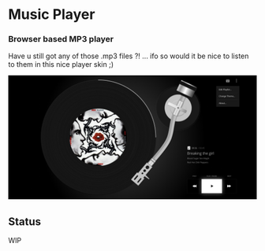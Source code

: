 # Music Player
### Browser based MP3 player
Have u still got any of those .mp3 files ?! ... ifo so would it be nice to listen to them in this nice player skin ;)

![mock-01](./001.jpg)
## Status
WIP
